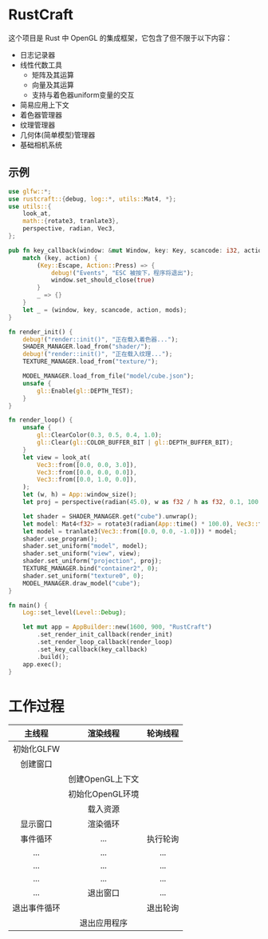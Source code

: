 # RustCraft

这个项目是 Rust 中 OpenGL 的集成框架，它包含了但不限于以下内容：

+ 日志记录器
+ 线性代数工具
    - 矩阵及其运算
    - 向量及其运算
    - 支持与着色器uniform变量的交互
+ 简易应用上下文
+ 着色器管理器
+ 纹理管理器
+ 几何体(简单模型)管理器
+ 基础相机系统

## 示例

```rust
use glfw::*;
use rustcraft::{debug, log::*, utils::Mat4, *};
use utils::{
    look_at,
    math::{rotate3, tranlate3},
    perspective, radian, Vec3,
};

pub fn key_callback(window: &mut Window, key: Key, scancode: i32, action: Action, mods: Modifiers) {
    match (key, action) {
        (Key::Escape, Action::Press) => {
            debug!("Events", "ESC 被按下，程序将退出");
            window.set_should_close(true)
        }
        _ => {}
    }
    let _ = (window, key, scancode, action, mods);
}

fn render_init() {
    debug!("render::init()", "正在载入着色器...");
    SHADER_MANAGER.load_from("shader/");
    debug!("render::init()", "正在载入纹理...");
    TEXTURE_MANAGER.load_from("texture/");

    MODEL_MANAGER.load_from_file("model/cube.json");
    unsafe {
        gl::Enable(gl::DEPTH_TEST);
    }
}

fn render_loop() {
    unsafe {
        gl::ClearColor(0.3, 0.5, 0.4, 1.0);
        gl::Clear(gl::COLOR_BUFFER_BIT | gl::DEPTH_BUFFER_BIT);
    }
    let view = look_at(
        Vec3::from([0.0, 0.0, 3.0]),
        Vec3::from([0.0, 0.0, 0.0]),
        Vec3::from([0.0, 1.0, 0.0]),
    );
    let (w, h) = App::window_size();
    let proj = perspective(radian(45.0), w as f32 / h as f32, 0.1, 100.0);

    let shader = SHADER_MANAGER.get("cube").unwrap();
    let model: Mat4<f32> = rotate3(radian(App::time() * 100.0), Vec3::from([1.0, 1.0, 0.0]));
    let model = tranlate3(Vec3::from([0.0, 0.0, -1.0])) * model;
    shader.use_program();
    shader.set_uniform("model", model);
    shader.set_uniform("view", view);
    shader.set_uniform("projection", proj);
    TEXTURE_MANAGER.bind("container2", 0);
    shader.set_uniform("texture0", 0);
    MODEL_MANAGER.draw_model("cube");
}

fn main() {
    Log::set_level(Level::Debug);

    let mut app = AppBuilder::new(1600, 900, "RustCraft")
        .set_render_init_callback(render_init)
        .set_render_loop_callback(render_loop)
        .set_key_callback(key_callback)
        .build();
    app.exec();
}
```

# 工作过程

|主线程|渲染线程|轮询线程|
|:--:|:--:|:--:|
|初始化GLFW|||
|创建窗口|||
||创建OpenGL上下文|||
||初始化OpenGL环境|||
||载入资源|||
|显示窗口|渲染循环|||
|事件循环|...|执行轮询|
|...|...|...|
|...|...|...|
|...|...|...|
|...|退出窗口|...|
|退出事件循环||退出轮询|
||退出应用程序||
